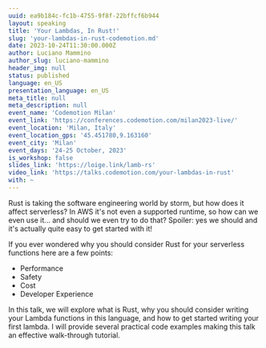 ```yaml
---
uuid: ea9b184c-fc1b-4755-9f8f-22bffcf6b944
layout: speaking
title: 'Your Lambdas, In Rust!'
slug: 'your-lambdas-in-rust-codemotion.md'
date: 2023-10-24T11:30:00.000Z
author: Luciano Mammino
author_slug: luciano-mammino
header_img: null
status: published
language: en_US
presentation_language: en_US
meta_title: null
meta_description: null
event_name: 'Codemotion Milan'
event_link: 'https://conferences.codemotion.com/milan2023-live/'
event_location: 'Milan, Italy'
event_location_gps: '45.451780,9.163160'
event_city: 'Milan'
event_days: '24-25 October, 2023'
is_workshop: false
slides_link: 'https://loige.link/lamb-rs'
video_link: 'https://talks.codemotion.com/your-lambdas-in-rust'
with: ~
---
```


Rust is taking the software engineering world by storm, but how does it affect serverless? In AWS it's not even a supported runtime, so how can we even use it... and should we even try to do that? Spoiler: yes we should and it's actually quite easy to get started with it!

If you ever wondered why you should consider Rust for your serverless functions here are a few points:

- Performance
- Safety
- Cost
- Developer Experience

In this talk, we will explore what is Rust, why you should consider writing your Lambda functions in this language, and how to get started writing your first lambda. I will provide several practical code examples making this talk an effective walk-through tutorial.